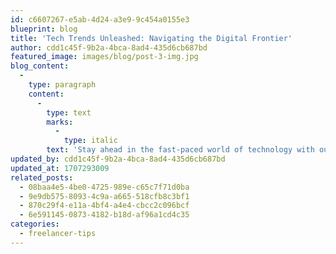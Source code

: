 ```yaml
---
id: c6607267-e5ab-4d24-a3e9-9c454a0155e3
blueprint: blog
title: 'Tech Trends Unleashed: Navigating the Digital Frontier'
author: cdd1c45f-9b2a-4bca-8ad4-435d6cb687bd
featured_image: images/blog/post-3-img.jpg
blog_content:
  -
    type: paragraph
    content:
      -
        type: text
        marks:
          -
            type: italic
        text: 'Stay ahead in the fast-paced world of technology with our insightful coverage of the latest trends, innovations, and breakthroughs. From artificial intelligence to cutting-edge gadgets, discover how technology is shaping our future.'
updated_by: cdd1c45f-9b2a-4bca-8ad4-435d6cb687bd
updated_at: 1707293009
related_posts:
  - 08baa4e5-4be0-4725-989e-c65c7f71d0ba
  - 9e9db575-8093-4c9a-a665-518cfb8c3bf1
  - 870c29f4-e11a-4bf4-a4e4-cbcc2c096bcf
  - 6e591145-0873-4182-b18d-af96a1cd4c35
categories:
  - freelancer-tips
---
```

